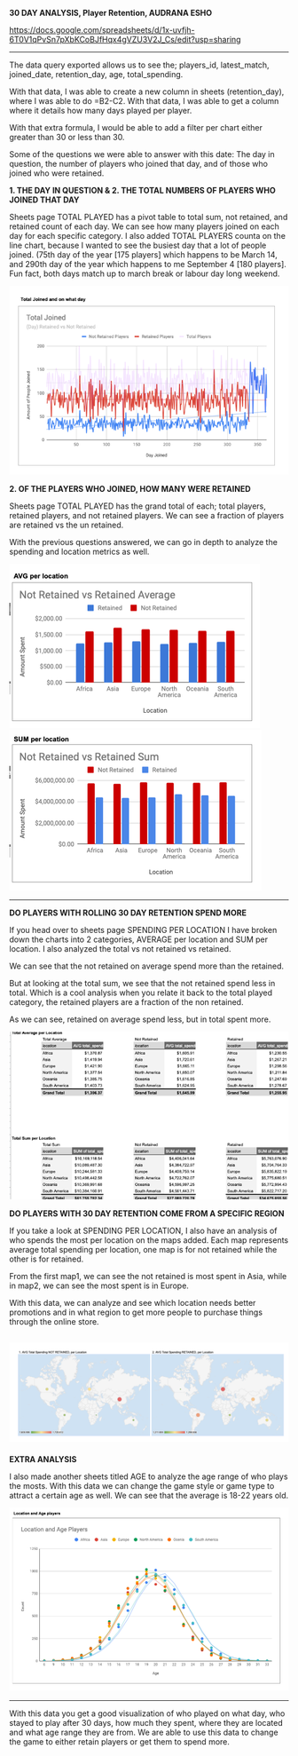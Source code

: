 **30 DAY ANALYSIS, Player Retention, AUDRANA ESHO**

https://docs.google.com/spreadsheets/d/1x-uvfjh-6T0V1qPvSn7pXbKCoBJfHqx4gVZU3V2J_Cs/edit?usp=sharing

----

The data query exported allows us to see the; players_id, latest_match, joined_date, retention_day, age, total_spending.

With that data, I was able to create a new column in sheets (retention_day), where I was able to do =B2-C2. With that data, I was able to get a column where it details how many days played per player.

With that extra formula, I would be able to add a filter per chart either greater than 30 or less than 30.

Some of the questions we were able to answer with this date: The day in question, the number of players who joined that day, and of those who joined who were retained.

**1. THE DAY IN QUESTION & 2. THE TOTAL NUMBERS OF PLAYERS WHO JOINED THAT DAY**

Sheets page TOTAL PLAYED has a pivot table to total sum, not retained, and retained count of each day. We can see how many players joined on each day for each specific category. I also added TOTAL PLAYERS counta on the line chart, because I wanted to see the busiest day that a lot of people joined. (75th day of the year [175 players] which happens to be March 14, and 290th day of the year which happens to me September 4 [180 players]. Fun fact, both days match up to march break or labour day long weekend. 

!['description'](1.png)

**2. OF THE PLAYERS WHO JOINED, HOW MANY WERE RETAINED**

Sheets page TOTAL PLAYED has the grand total of each; total players, retained players, and not retained players. We can see a fraction of players are retained vs the un retained. 

With the previous questions answered, we can go in depth to analyze the spending and location metrics as well.

!['description'](2.png)!['description'](3.png)

----

**DO PLAYERS WITH ROLLING 30 DAY RETENTION SPEND MORE**

If you head over to sheets page SPENDING PER LOCATION I have broken down the charts into 2 categories, AVERAGE per location and SUM per location. I also analyzed the total vs not retained vs retained.

We can see that the not retained on average spend more than the retained. 

But at looking at the total sum, we see that the not retained spend less in total. Which is a cool analysis when you relate it back to the total played category, the retained players are a fraction of the non retained.

As we can see, retained on average spend less, but in total spent more.

!['description'](6.png)

**DO PLAYERS WITH 30 DAY RETENTION COME FROM A SPECIFIC REGION**

If you take a look at SPENDING PER LOCATION, I also have an analysis of who spends the most per location on the maps added. Each map represents average total spending per location, one map is for not retained while the other is for retained.

From the first map1, we can see the not retained is most spent in Asia, while in map2, we can see the most spent is in Europe. 

With this data, we can analyze and see which location needs better promotions and in what region to get more people to purchase things through the online store.

!['description'](4.png)
----

**EXTRA ANALYSIS**

I also made another sheets titled AGE to analyze the age range of who plays the mosts. With this data we can change the game style or game type to attract a certain age as well. We can see that the average is 18-22 years old.

!['description'](5.png)

----
With this data you get a good visualization of who played on what day, who stayed to play after 30 days, how much they spent, where they are located and what age range they are from. We are able to use this data to change the game to either retain players or get them to spend more.

 
